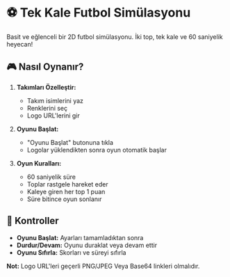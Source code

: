 # ⚽ Tek Kale Futbol Simülasyonu

Basit ve eğlenceli bir 2D futbol simülasyonu. İki top, tek kale ve 60 saniyelik heyecan!

## 🎮 Nasıl Oynanır?

1. **Takımları Özelleştir:**
   - Takım isimlerini yaz
   - Renklerini seç
   - Logo URL'lerini gir

2. **Oyunu Başlat:**
   - "Oyunu Başlat" butonuna tıkla
   - Logolar yüklendikten sonra oyun otomatik başlar

3. **Oyun Kuralları:**
   - 60 saniyelik süre
   - Toplar rastgele hareket eder
   - Kaleye giren her top 1 puan
   - Süre bitince oyun sonlanır

## 🎯 Kontroller

- **Oyunu Başlat:** Ayarları tamamladıktan sonra
- **Durdur/Devam:** Oyunu duraklat veya devam ettir
- **Oyunu Sıfırla:** Skorları ve süreyi sıfırla


**Not:** Logo URL'leri geçerli PNG/JPEG Veya Base64 linkleri olmalıdır.
